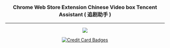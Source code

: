 


<div align="center">

 <br /> <p>

<H3> Chrome Web Store Extension Chinese Video box Tencent Assistant ( 追剧助手 ) </H3>

---

<a href="http://cefsharp.github.io/"><img src="https://raw.githubusercontent.com/Download-Browser-Extensions/VideoBox-Tencent-Assistant/master/img/ChromeWebStore.png"  /></a>
   
   <a href="http://paypal.me/MohamedOsama914/2"><img src="https://www.paypalobjects.com/webstatic/en_US/i/buttons/cc-badges-ppppcmcvdam.png" alt="Credit Card Badges" /></a>


  </p>
  <br />
  <p>

